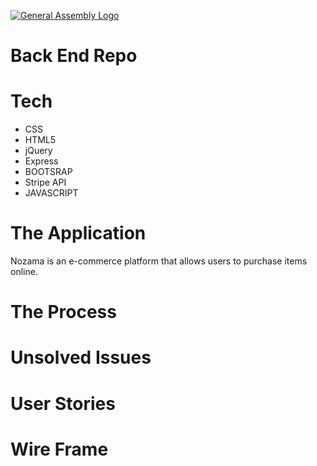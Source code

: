 [![General Assembly Logo](https://camo.githubusercontent.com/1a91b05b8f4d44b5bbfb83abac2b0996d8e26c92/687474703a2f2f692e696d6775722e636f6d2f6b6538555354712e706e67)](https://generalassemb.ly/education/web-development-immersive)

# Back End Repo


# Tech

* CSS
* HTML5
* jQuery
* Express
* BOOTSRAP
* Stripe API
* JAVASCRIPT


# The Application
Nozama is an e-commerce platform that allows users to purchase items online.

# The Process


# Unsolved Issues


# User Stories



# Wire Frame
